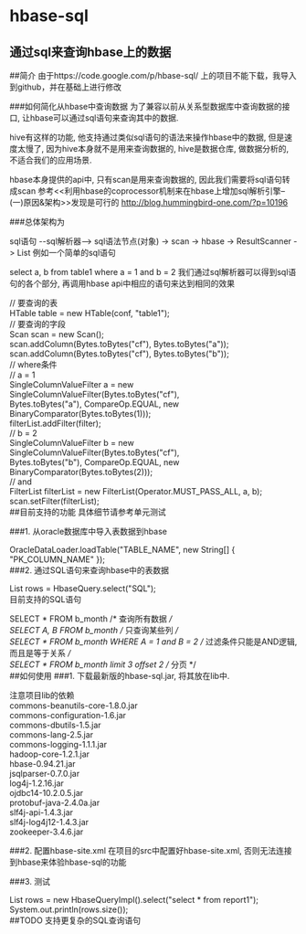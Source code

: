 hbase-sql
=========

通过sql来查询hbase上的数据
--------
##简介
由于https://code.google.com/p/hbase-sql/
上的项目不能下载，我导入到github，并在基础上进行修改

###如何简化从hbase中查询数据
为了兼容以前从关系型数据库中查询数据的接口, 让hbase可以通过sql语句来查询其中的数据.

hive有这样的功能, 他支持通过类似sql语句的语法来操作hbase中的数据, 但是速度太慢了, 因为hive本身就不是用来查询数据的, hive是数据仓库, 做数据分析的, 不适合我们的应用场景.

hbase本身提供的api中, 只有scan是用来查询数据的, 因此我们需要将sql语句转成scan 参考<<利用hbase的coprocessor机制来在hbase上增加sql解析引擎–(一)原因&架构>>发现是可行的
http://blog.hummingbird-one.com/?p=10196

###总体架构为

sql语句 --sql解析器--> sql语法节点(对象) -> scan -> hbase -> ResultScanner -> List<DynaBean>
例如一个简单的sql语句

select a, b from table1 where a = 1 and b = 2
我们通过sql解析器可以得到sql语句的各个部分, 再调用hbase api中相应的语句来达到相同的效果

// 要查询的表<br>
HTable table = new HTable(conf, "table1");<br>
// 要查询的字段<br>
Scan scan = new Scan();<br>
scan.addColumn(Bytes.toBytes("cf"), Bytes.toBytes("a"));<br>
scan.addColumn(Bytes.toBytes("cf"), Bytes.toBytes("b"));<br>
// where条件<br>
// a = 1<br>
SingleColumnValueFilter a = new SingleColumnValueFilter(Bytes.toBytes("cf"),<br>
        Bytes.toBytes("a"), CompareOp.EQUAL, new BinaryComparator(Bytes.toBytes(1)));<br>
filterList.addFilter(filter);<br>
// b = 2<br>
SingleColumnValueFilter b = new SingleColumnValueFilter(Bytes.toBytes("cf"),<br>
        Bytes.toBytes("b"), CompareOp.EQUAL, new BinaryComparator(Bytes.toBytes(2)));<br>
// and<br>
FilterList filterList = new FilterList(Operator.MUST_PASS_ALL, a, b);<br>
scan.setFilter(filterList);<br>
##目前支持的功能
具体细节请参考单元测试

###1. 从oracle数据库中导入表数据到hbase

OracleDataLoader.loadTable("TABLE_NAME", new String[] { "PK_COLUMN_NAME" });<br>
###2. 通过SQL语句来查询hbase中的表数据

List<DynaBean> rows = HbaseQuery.select("SQL");<br>
目前支持的SQL语句<br>

SELECT * FROM b_month                       /* 查询所有数据 */<br>
SELECT A, B FROM b_month                   /* 只查询某些列 */<br>
SELECT * FROM b_month WHERE A = 1 and B = 2 /* 过滤条件只能是AND逻辑, 而且是等于关系 */<br>
SELECT * FROM b_month limit 3 offset 2      /* 分页 */<br>
##如何使用
###1. 下载最新版的hbase-sql.jar, 将其放在lib中.

注意项目lib的依赖<br>
commons-beanutils-core-1.8.0.jar<br>
commons-configuration-1.6.jar<br>
commons-dbutils-1.5.jar<br>
commons-lang-2.5.jar<br>
commons-logging-1.1.1.jar<br>
hadoop-core-1.2.1.jar<br>
hbase-0.94.21.jar<br>
jsqlparser-0.7.0.jar<br>
log4j-1.2.16.jar<br>
ojdbc14-10.2.0.5.jar<br>
protobuf-java-2.4.0a.jar<br>
slf4j-api-1.4.3.jar<br>
slf4j-log4j12-1.4.3.jar<br>
zookeeper-3.4.6.jar<br>

###2. 配置hbase-site.xml
在项目的src中配置好hbase-site.xml, 否则无法连接到hbase来体验hbase-sql的功能

###3. 测试

List<DynaBean> rows = new HbaseQueryImpl().select("select * from report1");<br>
System.out.println(rows.size());<br>
##TODO
支持更复杂的SQL查询语句
